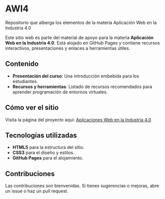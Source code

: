 # AWI4
Repositorio que alberga los elementos de la materia Aplicación Web en la Industria 4.0

Este sitio web es parte del material de apoyo para la materia **Aplicación Web en la Industria 4.0**. Está alojado en GitHub Pages y contiene recursos interactivos, presentaciones y enlaces a herramientas útiles.

## Contenido
- **Presentación del curso**: Una introducción embebida para los estudiantes.
- **Recursos y herramientas**: Listado de recursos recomendados para aprender programación de entornos virtuales.

## Cómo ver el sitio
Visita la página del proyecto aquí: [Aplicaciones Web en la Industria 4.0](https://ajgutierr3z.github.io/AWI4/)

## Tecnologías utilizadas
- **HTML5** para la estructura del sitio.
- **CSS3** para el diseño y estilos.
- **GitHub Pages** para el alojamiento.

## Contribuciones
Las contribuciones son bienvenidas. Si tienes sugerencias o mejoras, abre un issue o haz un pull request.
